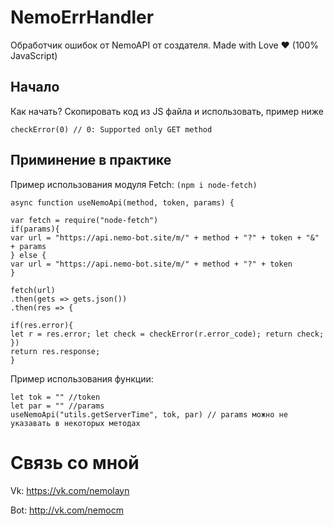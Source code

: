 # NemoErrHandler
Обработчик ошибок от NemoAPI от создателя. Made with Love ❤️ (100% JavaScript)

## Начало 
Как начать? Скопировать код из JS файла и использовать, пример ниже
```
checkError(0) // 0: Supported only GET method
```

## Приминение в практике
Пример использования модуля Fetch: ```(npm i node-fetch)```
```
async function useNemoApi(method, token, params) {

var fetch = require("node-fetch")
if(params){
var url = "https://api.nemo-bot.site/m/" + method + "?" + token + "&" + params
} else {
var url = "https://api.nemo-bot.site/m/" + method + "?" + token
}

fetch(url)
.then(gets => gets.json())
.then(res => {

if(res.error){
let r = res.error; let check = checkError(r.error_code); return check;
})
return res.response;
}
```
Пример использования функции:
```
let tok = "" //token
let par = "" //params
useNemoApi("utils.getServerTime", tok, par) // params можно не указавать в некоторых методах
```
# Связь со мной
Vk: https://vk.com/nemolayn

Bot: http://vk.com/nemocm
